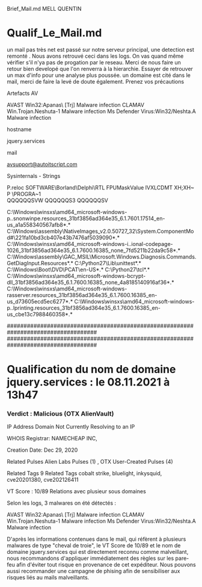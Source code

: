 Brief_Mail.md MELL QUENTIN

# Qualif_Le_Mail.md

un mail pas très net est passé sur notre serveur principal, une detection est remonté . Nous avons retrouvé ceci dans les logs. On vas quand même vérifier s'il n'ya pas de progation par le reseau. Merci de nous faire un retour bien developé que l'on renverra à la hierarchie. 
Essayer de retrouver un max d'info pour une analyse plus poussée.
un domaine est cité dans le mail, merci de faire la levé de doute également. Prenez vos précautions 

Artefacts 
AV 

AVAST    Win32:Apanas\ [Trj]    Malware infection
CLAMAV    Win.Trojan.Neshuta-1    Malware infection
Ms Defender    Virus:Win32/Neshta.A    Malware infection

hostname

jquery.services

mail

avsupport@autoitscript.com

Sysinternals - Strings 

P.reloc
SOFTWARE\Borland\Delphi\RTL
FPUMaskValue
IVXLCDMT
XH;XH~ P
\PROGRA~1\
QQQQQQSVW
QQQQQQS3
QQQQQQSV



C:\Windows\winsxs\amd64_microsoft-windows-p..snonwinpe.resources_31bf3856ad364e35_6.1.7601.17514_en-us_a1a558340567afb8*.*
C:\Windows\assembly\NativeImages_v2.0.50727_32\System.ComponentMod#\221fa10bd3cb407e43b7476af5039090*.*
C:\Windows\winsxs\amd64_microsoft-windows-i..ional-codepage-1026_31bf3856ad364e35_6.1.7600.16385_none_7fd5211b22da9c58*.*
C:\Windows\assembly\GAC_MSIL\Microsoft.Windows.Diagnosis.Commands.GetDiagInput.Resources*.*
C:\Python27\Lib\unittest*.*
C:\Windows\Boot\DVD\PCAT\en-US*.*
C:\Python27\tcl*.*
C:\Windows\winsxs\amd64_microsoft-windows-bcrypt-dll_31bf3856ad364e35_6.1.7600.16385_none_4a8185140916af36*.*
C:\Windows\winsxs\amd64_microsoft-windows-rasserver.resources_31bf3856ad364e35_6.1.7600.16385_en-us_d73605ecd5ec6277*.*
C:\Windows\winsxs\amd64_microsoft-windows-p..lprinting.resources_31bf3856ad364e35_6.1.7600.16385_en-us_cbe13c7988460358*.*

###################################################################################
###################################################################################

# Qualification du nom de domaine jquery.services : le 08.11.2021 à 13h47


### Verdict : Malicious (OTX AlienVault)

IP Address
Domain Not Currently Resolving to an IP

WHOIS
Registrar:
NAMECHEAP INC,  

Creation Date:
Dec 29, 2020

Related Pulses
Alien Labs Pulses (1) , 
OTX User-Created Pulses (4)

Related Tags
9 Related Tags
cobalt strike, bluelight, inkysquid, cve20201380, cve202126411

VT Score : 10/89
Relations avec plusieur sous domaines

Selon les logs, 3 malwares on été détectés :

AVAST    Win32:Apanas\ [Trj]    Malware infection
CLAMAV    Win.Trojan.Neshuta-1    Malware infection
Ms Defender    Virus:Win32/Neshta.A    Malware infection

D'après les informations contenues dans le mail, qui réfèrent à plusieurs malwares de type "cheval de troie", le VT Score de 10/89 et le nom de domaine jquery.services qui est directement reconnu comme malveillant, nous recommandons d'appliquer immédiatement des règles sur les pare-feu afin d'éviter tout risque en provenance de cet expéditeur. Nous pouvons aussi recommander une campagne de phising afin de sensibiliser aux risques liés au mails malveillants.

